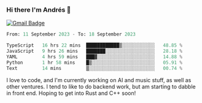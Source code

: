 ### Hi there I'm Andrés :lemon:

[![Gmail Badge](https://img.shields.io/badge/-gmail-c14438?style=flat-square&logo=Gmail&logoColor=white&link=mailto:houshuai0816@gmail.com)](mailto:ahduvvuri@gmail.com)

<!--START_SECTION:waka-->

```python
From: 11 September 2023 - To: 18 September 2023

TypeScript   16 hrs 22 mins  ████████████▒░░░░░░░░░░░░   48.85 %
JavaScript   9 hrs 26 mins   ███████░░░░░░░░░░░░░░░░░░   28.18 %
YAML         4 hrs 59 mins   ███▓░░░░░░░░░░░░░░░░░░░░░   14.88 %
Python       1 hr 58 mins    █▒░░░░░░░░░░░░░░░░░░░░░░░   05.91 %
Text         14 mins         ▒░░░░░░░░░░░░░░░░░░░░░░░░   00.74 %
```

<!--END_SECTION:waka-->

I love to code, and I'm currently working on AI and music stuff, as well as other ventures. I tend to like to do backend work, but am starting to dabble in front end. Hoping to get into Rust and C++ soon!

